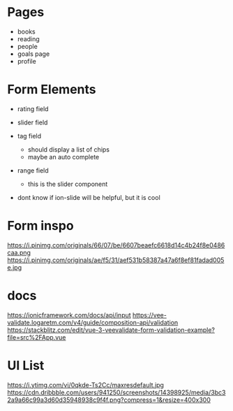 # Pages
- books
- reading
- people
- goals page
- profile

# Form Elements
- rating field
- slider field
- tag field
  - should display a list of chips
  - maybe an auto complete
- range field
  - this is the slider component

- dont know if ion-slide will be helpful, but it is cool


# Form inspo
https://i.pinimg.com/originals/66/07/be/6607beaefc6618d14c4b24f8e0486caa.png
https://i.pinimg.com/originals/ae/f5/31/aef531b58387a47a6f8ef81fadad005e.jpg

# docs
https://ionicframework.com/docs/api/input
https://vee-validate.logaretm.com/v4/guide/composition-api/validation
https://stackblitz.com/edit/vue-3-veevalidate-form-validation-example?file=src%2FApp.vue


# UI List
https://i.ytimg.com/vi/0qkde-Ts2Cc/maxresdefault.jpg
https://cdn.dribbble.com/users/941250/screenshots/14398925/media/3bc32a9a66c99a3d60d35948938c9f4f.png?compress=1&resize=400x300


